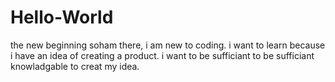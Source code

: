 # Hello-World
the new beginning 
soham there, i am new to coding. i want to learn because i have an idea of creating a product.
i want to be sufficiant to be sufficiant knowladgable to creat my idea.
